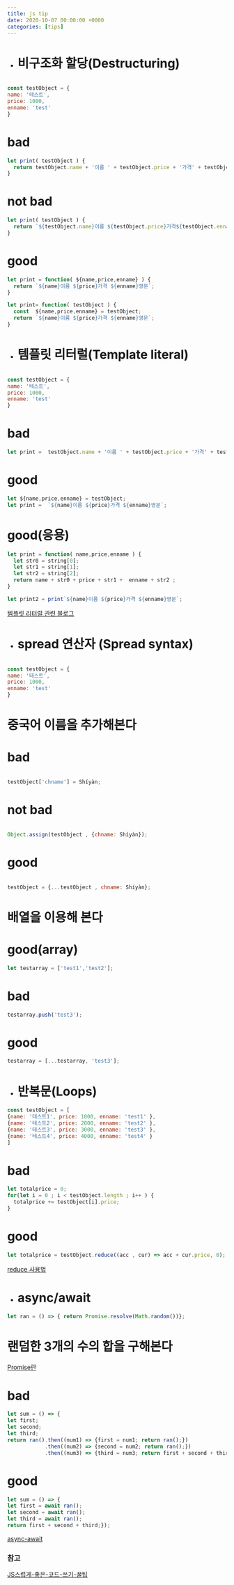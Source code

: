 ```yaml
---
title: js tip
date: 2020-10-07 00:00:00 +0000
categories: [tips]
---
```


+ # 비구조화 할당(Destructuring)

```javascript

const testObject = {
name: '테스트',
price: 1000,
enname: 'test'
}

```

#  bad

```javascript
let print( testObject ) {
  return testObject.name + '이름 ' + testObject.price + '가격' + testObject.enname + '영문';
}

```
#  not bad

```javascript
let print( testObject ) {
  return `${testObject.name}이름 ${testObject.price}가격${testObject.enname}영문`;
}

```

#  good

```javascript
let print = function( ${name,price,enname} ) {
  return `${name}이름 ${price}가격 ${enname}영문`;
}
```

```javascript
let print= function( testObject ) {
  const  ${name,price,enname} = testObject;
  return `${name}이름 ${price}가격 ${enname}영문`;
}
```

+ # 템플릿 리터럴(Template literal)

```javascript

const testObject = {
name: '테스트',
price: 1000,
enname: 'test'
}

```

#  bad

```javascript
let print =  testObject.name + '이름 ' + testObject.price + '가격' + testObject.enname + '영문';

```

#  good

```javascript
let ${name,price,enname} = testObject; 
let print =  `${name}이름 ${price}가격 ${enname}영문`;
```

#  good(응용)

```javascript
let print = function( name,price,enname ) {
  let str0 = string[0];
  let str1 = string[1];
  let str2 = string[2];
  return name + str0 + price + str1 +  enname + str2 ; 
}

let print2 = print`${name}이름 ${price}가격 ${enname}영문`;

```

[템플릿 리터럴 관련 블로그](https://eblee-repo.tistory.com/38)

+ # spread 연산자 (Spread syntax)

```javascript

const testObject = {
name: '테스트',
price: 1000,
enname: 'test'
}

```

#  중국어 이름을 추가해본다

#  bad

```javascript

testObject['chname'] = Shíyàn;
```

# not bad

```javascript

Object.assign(testObject , {chname: Shíyàn});
```

# good

```javascript

testObject = {...testObject , chname: Shíyàn};
```

#  배열을 이용해 본다

# good(array)

```javascript
let testarray = ['test1','test2'];
```

# bad

```javascript
testarray.push('test3');
```

# good

```javascript
testarray = [...testarray, 'test3'];
```

+ # 반복문(Loops)

```javascript
const testObject = [
{name: '테스트1', price: 1000, enname: 'test1' },
{name: '테스트2', price: 2000, enname: 'test2' },
{name: '테스트3', price: 3000, enname: 'test3' },
{name: '테스트4', price: 4000, enname: 'test4' }
]
```

#  bad

```javascript
let totalprice = 0;
for(let i = 0 ; i < testObject.length ; i++ ) {
  totalprice += testObject[i].price;
}
```

#  good

```javascript
let totalprice = testObject.reduce((acc , cur) => acc + cur.price, 0);
```
[reduce 사용법](https://www.zerocho.com/category/JavaScript/post/5acafb05f24445001b8d796d)

+ # async/await

```javascript
let ran = () => { return Promise.resolve(Math.random())};
```
#  랜덤한 3개의 수의 합을 구해본다
[ Promise란 ](https://joshua1988.github.io/web-development/javascript/promise-for-beginners/)

#  bad

```javascript
let sum = () => { 
let first;
let second;
let third;
return ran().then((num1) => {first = num1; return ran();})
            .then((num2) => {second = num2; return ran();})
            .then((num3) => {third = num3; return first + second + third;});
```

#  good 

```javascript
let sum = () => { 
let first = await ran();
let second = await ran();
let third = await ran();
return first + second + third;});
```
[async-await](https://joshua1988.github.io/web-development/javascript/js-async-await/)

### 참고
[JS스럽게-좋은-코드-쓰기-꿀팁](https://velog.io/@wooder2050/JS%EC%8A%A4%EB%9F%BD%EA%B2%8C-%EC%A2%8B%EC%9D%80-%EC%BD%94%EB%93%9C-%EC%93%B0%EA%B8%B0-%EA%BF%80%ED%8C%81)
